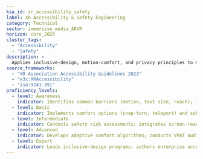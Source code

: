 ```yaml
---
ksa_id: xr_accessibility_safety
label: XR Accessibility & Safety Engineering
category: Technical
sector: immersive_media_ARVR
horizon: core_2025
cluster_tags:
  - "Accessibility"
  - "Safety"
description: >
  Applies inclusive-design, motion-comfort, and privacy principles to minimize cybersickness, ensure physical safety, and accommodate diverse abilities.
source_frameworks:
  - "XR Association Accessibility Guidelines 2023"
  - "w3c:XRAccessibility"
  - "iso:9241-391"
proficiency_levels:
  - level: Awareness
    indicator: Identifies common barriers (motion, text size, reach); follows headset guardian guidelines; offers seated/standing modes.
  - level: Basic
    indicator: Implements comfort options (snap-turn, teleport) and subtitle/contrast toggles.
  - level: Intermediate
    indicator: Conducts safety risk assessments; integrates screen-reader, one-hand mode, voice commands, and comfort-vignettes.
  - level: Advanced
    indicator: Develops adaptive comfort algorithms; conducts VPAT audits; user-tests with diverse abilities; audits data privacy and boundary systems.
  - level: Expert
    indicator: Leads inclusive-design programs; authors enterprise accessibility policies; influences industry standards bodies.
---
```

